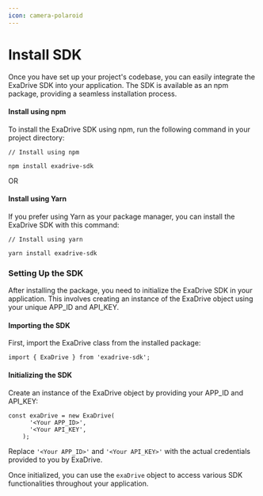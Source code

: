 ```yaml
---
icon: camera-polaroid
---
```


# Install SDK

Once you have set up your project's codebase, you can easily integrate the ExaDrive SDK into your application. The SDK is available as an npm package, providing a seamless installation process.

#### Install using npm

To install the ExaDrive SDK using npm, run the following command in your project directory:

```
// Install using npm

npm install exadrive-sdk
```

OR

#### Install using Yarn

If you prefer using Yarn as your package manager, you can install the ExaDrive SDK with this command:

```
// Install using yarn

yarn install exadrive-sdk
```



### Setting Up the SDK

After installing the package, you need to initialize the ExaDrive SDK in your application. This involves creating an instance of the ExaDrive object using your unique APP\_ID and API\_KEY.

#### Importing the SDK

First, import the ExaDrive class from the installed package:

```
import { ExaDrive } from 'exadrive-sdk';
```



#### Initializing the SDK

Create an instance of the ExaDrive object by providing your APP\_ID and API\_KEY:

```
const exaDrive = new ExaDrive(
      '<Your APP_ID>',
      '<Your API_KEY',
    );
```

Replace `'<Your APP_ID>'` and `'<Your API_KEY>'` with the actual credentials provided to you by ExaDrive.

Once initialized, you can use the `exaDrive` object to access various SDK functionalities throughout your application.
